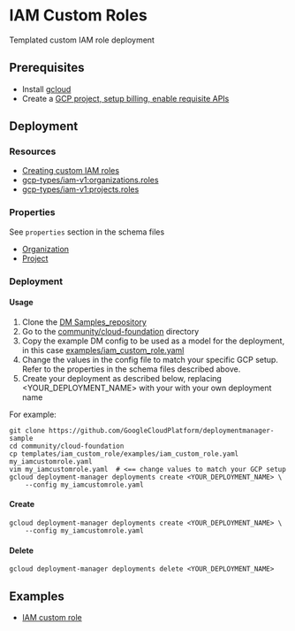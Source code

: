 # IAM Custom Roles

Templated custom IAM role deployment

## Prerequisites

- Install [gcloud](https://cloud.google.com/sdk)
- Create a [GCP project, setup billing, enable requisite APIs](../project/README.md)


## Deployment

### Resources

- [Creating custom IAM roles](https://cloud.google.com/iam/docs/creating-custom-roles)
- [gcp-types/iam-v1:organizations.roles](https://cloud.google.com/iam/reference/rest/v1/organizations.roles/create)
- [gcp-types/iam-v1:projects.roles](https://cloud.google.com/iam/reference/rest/v1/projects.roles/create)


### Properties

See `properties` section in the schema files

-  [Organization](organization_custom_role.py.schema)
-  [Project](project_custom_role.py.schema)


### Deployment

#### Usage

1. Clone the [DM Samples_repository](https://github.com/GoogleCloudPlatform/deploymentmanager-sample)
2. Go to the [community/cloud-foundation](community/cloud-foundation) directory
3. Copy the example DM config to be used as a model for the deployment, in this case [examples/iam\_custom\_role.yaml](examples/iam_custom_role.yaml)
4. Change the values in the config file to match your specific GCP setup.
   Refer to the properties in the schema files described above.
5. Create your deployment as described below, replacing <YOUR_DEPLOYMENT_NAME>
   with your with your own deployment name


For example:

```
git clone https://github.com/GoogleCloudPlatform/deploymentmanager-sample
cd community/cloud-foundation
cp templates/iam_custom_role/examples/iam_custom_role.yaml my_iamcustomrole.yaml
vim my_iamcustomrole.yaml  # <== change values to match your GCP setup
gcloud deployment-manager deployments create <YOUR_DEPLOYMENT_NAME> \
    --config my_iamcustomrole.yaml
```

#### Create

```
gcloud deployment-manager deployments create <YOUR_DEPLOYMENT_NAME> \
    --config my_iamcustomrole.yaml
```


#### Delete

```
gcloud deployment-manager deployments delete <YOUR_DEPLOYMENT_NAME>
```


## Examples

- [IAM custom role](examples/iam_custom_role.yaml)

